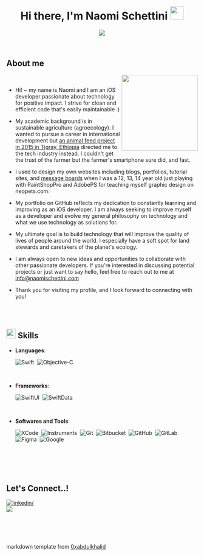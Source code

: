 

<h1 align="center"><b>Hi there, I'm Naomi Schettini </b><img src="https://media.giphy.com/media/hvRJCLFzcasrR4ia7z/giphy.gif" width="35"></h1>

<p align="center">
  <img src="https://readme-typing-svg.herokuapp.com?font=Time+New+Roman&color=cyan&size=25&center=true&vCenter=true&width=900&height=100&lines=An+agroecology+sciences+student+turned+iOS+developer+&hearts;++;6plus+years+of+enterprise+and+startup+experience,;SwiftUI💚,;Passionate+about+Tech4Good,;Clean+and+efficient+code+enthusiast,;always+learning">
</p>

<br>

	
## **About me**
<picture>
  <source media="(max-width: 500px)" srcset="">
  <img align="right" alt="" src="https://github.com/schetty/schetty/assets/16530138/d9109b8e-3d89-481a-9a72-3232125343a8" width=200px>
</picture>

<br>

- Hi! ~ my name is Naomi and I am an iOS developer passionate about technology for positive impact. I strive for clean and efficient code that's easily maintainable :)

- My academic background is in sustainable agriculture (agroecology). I wanted to pursue a career in international development but [an animal feed project in 2015 in Tigray, Ethiopia](https://www.youtube.com/watch?v=iPslZcI7AlM) directed me to the tech industry instead. I couldn't get the trust of the farmer but the farmer's smartphone sure did, and fast.

-  I used to design my own websites including blogs, portfolios, tutorial sites, and [message boards](https://web.archive.org/web/20060513201251/http://eccentricmb.com/) when I was a 12, 13, 14 year old just playing with PaintShopPro and AdobePS for teaching myself graphic design on neopets.com.

- My portfolio on GitHub reflects my dedication to constantly learning and improving as an iOS  developer. I am always seeking to improve myself as a developer and evolve my general philosophy on technology and what we use technology as solutions for.

- My ultimate goal is to build technology that will improve the quality of lives of people around the world. I especially have a soft spot for land stewards and caretakers of the planet's ecology.

- I am always open to new ideas and opportunities to collaborate with other passionate developers. If you're interested in discussing potential projects or just want to say hello, feel free to reach out to me at <a href="mailto:info@naomischettini.com">info@naomischettini.com</a>

- Thank you for visiting my profile, and I look forward to connecting with you!

<br><br>

## <img src="https://media2.giphy.com/media/QssGEmpkyEOhBCb7e1/giphy.gif?cid=ecf05e47a0n3gi1bfqntqmob8g9aid1oyj2wr3ds3mg700bl&rid=giphy.gif" width ="25"><b> Skills</b>

<p align="center">

- **Languages**:

    ![Swift](https://img.shields.io/badge/Swift%20-%2314354C.svg?style=for-the-badge&logo=swift&logoColor=white)&nbsp;
    ![Objective-C](https://img.shields.io/badge/Objective-C%20-%23F7DF1E.svg?style=for-the-badge&logo=objective-c&logoColor=black)&nbsp;

<br>   
    
- **Frameworks**:

   ![SwiftUI](https://img.shields.io/badge/SwiftUI%20-%23E34F26.svg?style=for-the-badge&logo=SwiftUI&logoColor=white)&nbsp;
   ![SwiftData](https://img.shields.io/badge/SwiftData%20-%231572B6.svg?style=for-the-badge&logo=SwiftData&logoColor=white)&nbsp;

<br>

- **Softwares and Tools**:
  
   ![XCode](https://img.shields.io/badge/XCode-0078d7.svg?style=for-the-badge&logo=xcode&logoColor=white)&nbsp;
![Instruments](https://img.shields.io/badge/instruments-0078d7.svg?style=for-the-badge&logo=instruments&logoColor=white)&nbsp;
    ![Git](https://img.shields.io/badge/git-%23F05033.svg?style=for-the-badge&logo=git&logoColor=white)&nbsp;
    ![Bitbucket](https://img.shields.io/badge/Bitbucket-%23404d59?style=bitbucket&logo=archlinux&logoColor=%#1793D1)&nbsp;
![GitHub](https://img.shields.io/badge/github-%23121011.svg?style=for-the-badge&logo=github&logoColor=white)&nbsp;
    ![GitLab](https://img.shields.io/badge/gitlab-%23121011.svg?style=for-the-badge&logo=gitlab&logoColor=white)&nbsp;
    ![Figma](https://img.shields.io/badge/Figma-F24E1E?style=for-the-badge&logo=figma&logoColor=white)&nbsp;
    ![Google](https://img.shields.io/badge/google-%234285F4.svg?style=for-the-badge&logo=google&logoColor=white)&nbsp;
  
<br>
</p>

<br>
<br>



## <b> Let's Connect..!</b>
<div align='left'>

<a href="https://www.linkedin.com/in/regenagvocate/" target="_blank">
<img src="https://img.shields.io/badge/linkedin:regenagvocate-0077B5.svg?color=405DE6&style=for-the-badge&logo=linkedin&logoColor=white" alt=linkedin/>
</a>


<br>

<a href="mailto:info@naomischettini.com" target="_blank">
<img src="https://img.shields.io/badge/  info@naomischettini-%23EA4335.svg?style=for-the-badge&logo=&logoColor=white" t=mail/>
</a>
</div>
<br><br><br><br>


markdown template from [0xabdulkhalid](https://github.com/0xabdulkhalid/0xabdulkhalid)
